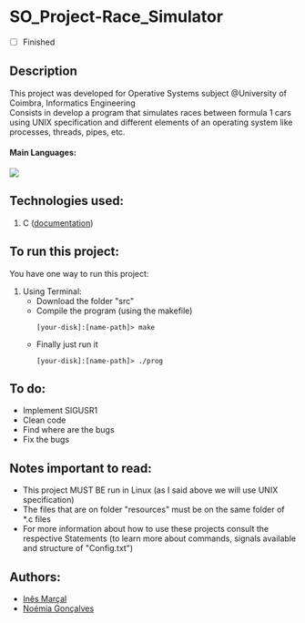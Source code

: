 # SO_Project-Race_Simulator
- [ ] Finished

## Description
This project was developed for Operative Systems subject @University of Coimbra, Informatics Engineering <br>
Consists in develop a program that simulates races between formula 1 cars using UNIX specification and different elements of an operating system like processes, threads, pipes, etc.

#### Main Languages:
![](https://img.shields.io/badge/-C-333333?style=flat&logo=C%2B%2B&logoColor=5459E2) 

## Technologies used:
1. C ([documentation](https://devdocs.io/c/))

## To run this project:
You have one way to run this project:
1. Using Terminal:
    * Download the folder "src"
    * Compile the program (using the makefile)
      ```shellscript
      [your-disk]:[name-path]> make
      ```
    * Finally just run it<br>
      ```shellscript 
      [your-disk]:[name-path]> ./prog
      ```

## To do:
- Implement SIGUSR1
- Clean code
- Find where are the bugs
- Fix the bugs

## Notes important to read:
- This project MUST BE run in Linux (as I said above we will use UNIX specification)
- The files that are on folder "resources" must be on the same folder of *.c files
- For more information about how to use these projects consult the respective Statements (to learn more about commands, signals available and structure of "Config.txt")

## Authors:
- [Inês Marçal](https://github.com/inesmarcal)
- [Noémia Gonçalves](https://github.com/nowaymia)
